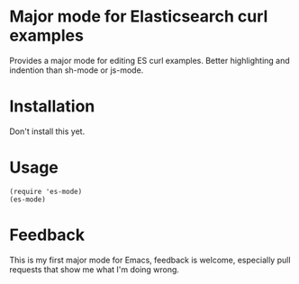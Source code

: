 Major mode for Elasticsearch curl examples
==========================================

Provides a major mode for editing ES curl examples. Better highlighting and
indention than sh-mode or js-mode.

Installation
=============

Don't install this yet.

Usage
=====

```elisp
(require 'es-mode)
(es-mode)
```

Feedback
========

This is my first major mode for Emacs, feedback is welcome, especially pull
requests that show me what I'm doing wrong.
